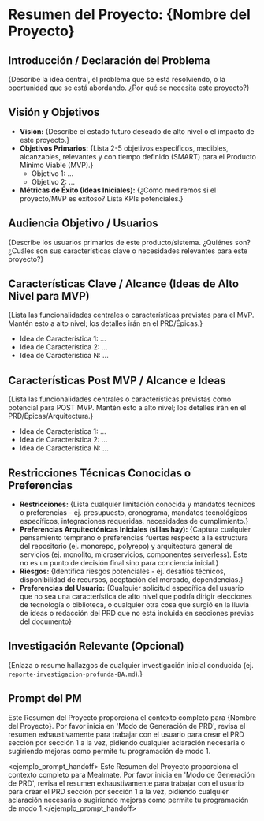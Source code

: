 # Resumen del Proyecto: {Nombre del Proyecto}

## Introducción / Declaración del Problema

{Describe la idea central, el problema que se está resolviendo, o la oportunidad que se está abordando. ¿Por qué se necesita este proyecto?}

## Visión y Objetivos

- **Visión:** {Describe el estado futuro deseado de alto nivel o el impacto de este proyecto.}
- **Objetivos Primarios:** {Lista 2-5 objetivos específicos, medibles, alcanzables, relevantes y con tiempo definido (SMART) para el Producto Mínimo Viable (MVP).}
  - Objetivo 1: ...
  - Objetivo 2: ...
- **Métricas de Éxito (Ideas Iniciales):** {¿Cómo mediremos si el proyecto/MVP es exitoso? Lista KPIs potenciales.}

## Audiencia Objetivo / Usuarios

{Describe los usuarios primarios de este producto/sistema. ¿Quiénes son? ¿Cuáles son sus características clave o necesidades relevantes para este proyecto?}

## Características Clave / Alcance (Ideas de Alto Nivel para MVP)

{Lista las funcionalidades centrales o características previstas para el MVP. Mantén esto a alto nivel; los detalles irán en el PRD/Épicas.}

- Idea de Característica 1: ...
- Idea de Característica 2: ...
- Idea de Característica N: ...

## Características Post MVP / Alcance e Ideas

{Lista las funcionalidades centrales o características previstas como potencial para POST MVP. Mantén esto a alto nivel; los detalles irán en el PRD/Épicas/Arquitectura.}

- Idea de Característica 1: ...
- Idea de Característica 2: ...
- Idea de Característica N: ...

## Restricciones Técnicas Conocidas o Preferencias

- **Restricciones:** {Lista cualquier limitación conocida y mandatos técnicos o preferencias - ej. presupuesto, cronograma, mandatos tecnológicos específicos, integraciones requeridas, necesidades de cumplimiento.}
- **Preferencias Arquitectónicas Iniciales (si las hay):** {Captura cualquier pensamiento temprano o preferencias fuertes respecto a la estructura del repositorio (ej. monorepo, polyrepo) y arquitectura general de servicios (ej. monolito, microservicios, componentes serverless). Este no es un punto de decisión final sino para conciencia inicial.}
- **Riesgos:** {Identifica riesgos potenciales - ej. desafíos técnicos, disponibilidad de recursos, aceptación del mercado, dependencias.}
- **Preferencias del Usuario:** {Cualquier solicitud específica del usuario que no sea una característica de alto nivel que podría dirigir elecciones de tecnología o biblioteca, o cualquier otra cosa que surgió en la lluvia de ideas o redacción del PRD que no está incluida en secciones previas del documento}

## Investigación Relevante (Opcional)

{Enlaza o resume hallazgos de cualquier investigación inicial conducida (ej. `reporte-investigacion-profunda-BA.md`).}

## Prompt del PM

Este Resumen del Proyecto proporciona el contexto completo para {Nombre del Proyecto}. Por favor inicia en 'Modo de Generación de PRD', revisa el resumen exhaustivamente para trabajar con el usuario para crear el PRD sección por sección 1 a la vez, pidiendo cualquier aclaración necesaria o sugiriendo mejoras como permite tu programación de modo 1.

<ejemplo_prompt_handoff>
Este Resumen del Proyecto proporciona el contexto completo para Mealmate. Por favor inicia en 'Modo de Generación de PRD', revisa el resumen exhaustivamente para trabajar con el usuario para crear el PRD sección por sección 1 a la vez, pidiendo cualquier aclaración necesaria o sugiriendo mejoras como permite tu programación de modo 1.</ejemplo_prompt_handoff>
